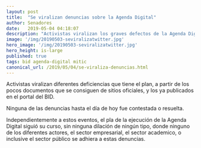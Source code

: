 ```yaml
---
layout: post
title:  "Se viralizan denuncias sobre la Agenda Digital"
author: Senadores
date:   2019-05-04 04:18:07
description: "Activistas viralizan los graves defectos de la Agenda Digital"
image: '/img/20190503-seviralizatwitter.jpg'
hero_image: '/img/20190503-seviralizatwitter.jpg'
hero_height: is-large
published: true
tags: bid agenda-digital mitic
canonical_url: /2019/05/04/se-viraliza-denuncias.html
---
```


Activistas viralizan diferentes deficiencias que tiene el plan, a partir de los pocos documentos que se consiguen de sitios oficiales, y los ya publicados en el portal del BID.

Ninguna de las denuncias hasta el día de hoy fue contestada o resuelta. 

Independientemente a estos eventos, el pla de la ejecución de la Agenda Digital siguió su curso, sin ninguna dilación de ningún tipo, donde ninguno de los diferentes actores, el sector empresarial, el sector academico, o inclusive el sector público se adhiera a estas denuncias.
